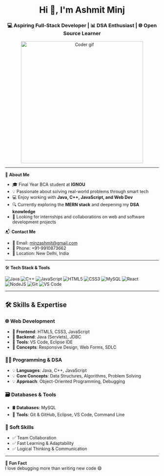 <h1 align="center">Hi 👋, I'm Ashmit Minj</h1>
<h3 align="center">💻 Aspiring Full-Stack Developer | 📊 DSA Enthusiast | 🌐 Open Source Learner</h3>

<p align="center">
  <img src="https://cdn.dribbble.com/users/1162077/screenshots/3848914/media/320984a9ca58b3c73274c9259ecf6de8.gif" alt="Coder gif" width="400"/>
</p>

---

🎯 **About Me**

- 🎓 Final Year BCA student at **IGNOU**
- 💡 Passionate about solving real-world problems through smart tech
- 💻 Enjoy working with **Java, C++, JavaScript, and Web Dev**
- 🔍 Currently exploring the **MERN stack** and deepening my **DSA knowledge**
- 🤝 Looking for internships and collaborations on web and software development projects

📬 **Contact Me**

- 📧 Email: [minzashmit@gmail.com](mailto:minzashmit@gmail.com)
- 📱 Phone: +91-9910873662
- 📍 Location: New Delhi, India

---

🛠️ **Tech Stack & Tools**

![Java](https://img.shields.io/badge/Java-ED8B00?style=for-the-badge&logo=java&logoColor=white)
![C++](https://img.shields.io/badge/C++-00599C?style=for-the-badge&logo=c%2B%2B&logoColor=white)
![JavaScript](https://img.shields.io/badge/JavaScript-F7DF1E?style=for-the-badge&logo=javascript&logoColor=black)
![HTML5](https://img.shields.io/badge/HTML5-E34F26?style=for-the-badge&logo=html5&logoColor=white)
![CSS3](https://img.shields.io/badge/CSS3-1572B6?style=for-the-badge&logo=css3&logoColor=white)
![MySQL](https://img.shields.io/badge/MySQL-00000F?style=for-the-badge&logo=mysql&logoColor=white)
![React](https://img.shields.io/badge/React-20232A?style=for-the-badge&logo=react&logoColor=61DAFB)
![NodeJS](https://img.shields.io/badge/Node.js-339933?style=for-the-badge&logo=nodedotjs&logoColor=white)
![Git](https://img.shields.io/badge/Git-F05032?style=for-the-badge&logo=git&logoColor=white)
![VS Code](https://img.shields.io/badge/VS%20Code-007ACC?style=for-the-badge&logo=visual-studio-code&logoColor=white)

---

## 🛠️ Skills & Expertise

### 🌐 Web Development
- 🔹 **Frontend**: HTML5, CSS3, JavaScript
- 🔹 **Backend**: Java (Servlets), JDBC
- 🔹 **Tools**: VS Code, Eclipse IDE
- 🔹 **Concepts**: Responsive Design, Web Forms, SDLC

### 👨‍💻 Programming & DSA
- 💡 **Languages**: Java, C++, JavaScript
- 💡 **Core Concepts**: Data Structures, Algorithms, Problem Solving
- 💡 **Approach**: Object-Oriented Programming, Debugging

### 🗃️ Databases & Tools
- 🛢️ **Databases**: MySQL
- 🧰 **Tools**: Git & GitHub, Eclipse, VS Code, Command Line

### 🤝 Soft Skills
- ✅ Team Collaboration
- ✅ Fast Learning & Adaptability
- ✅ Logical Thinking & Communication


---

💬 **Fun Fact**  
I love debugging more than writing new code 😄

